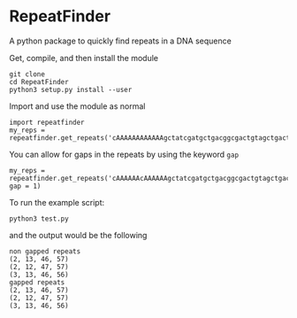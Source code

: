 # RepeatFinder
A python package to quickly find repeats in a DNA sequence

Get, compile, and then install the module
```
git clone
cd RepeatFinder
python3 setup.py install --user
```

Import and use the module as normal
```
import repeatfinder
my_reps = repeatfinder.get_repeats('cAAAAAAAAAAAAgctatcgatgctgacggcgactgtagctgactAAAAAAAAAAAAt')
```

You can allow for gaps in the repeats by using the keyword `gap`
```
my_reps = repeatfinder.get_repeats('cAAAAAAcAAAAAAgctatcgatgctgacggcgactgtagctgactAAAAAAtAAAAAAt', gap = 1)
```

To run the example script:
```
python3 test.py
```
and the output would be the following
```
non gapped repeats
(2, 13, 46, 57)
(2, 12, 47, 57)
(3, 13, 46, 56)
gapped repeats
(2, 13, 46, 57)
(2, 12, 47, 57)
(3, 13, 46, 56)
```
